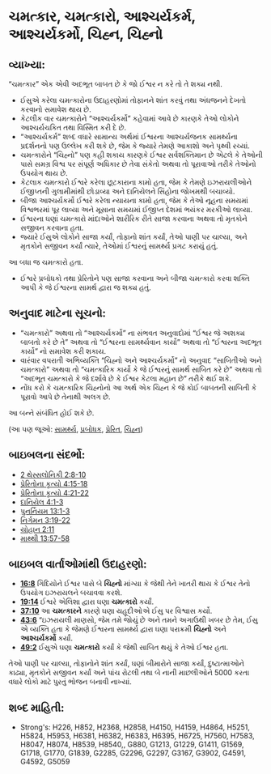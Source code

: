 # ચમત્કાર, ચમત્કારો, આશ્ચર્યકર્મ, આશ્ચર્યકર્મો, ચિહ્ન, ચિહ્નો 

## વ્યાખ્યા: 

“ચમત્કાર” એક એવી અદભૂત બાબત છે કે જો ઈશ્વર ન કરે તો તે શક્ય નથી.

* ઈસુએ કરેલા ચમત્કારોના ઉદાહરણોમાં તોફાનને શાંત કરવું તથા અંધજનને દેખતો કરવાનો સમાવેશ થાય છે.
* કેટલીક વાર ચમત્કારોને “આશ્ચર્યકર્મો” કહેવામાં આવે છે કારણકે તેઓ લોકોને આશ્ચર્યચકિત તથા વિસ્મિત કરી દે છે.
* “આશ્ચર્યકર્મ” શબ્દ વધારે સામાન્ય અર્થમાં ઈશ્વરના આશ્ચર્યજનક સામર્થ્યના પ્રદર્શનનો પણ ઉલ્લેખ કરી શકે છે, જેમ કે જ્યારે તેમણે આકાશો અને પૃથ્વી રચ્યાં.
* ચમત્કારોને “ચિહ્નો” પણ કહી શકાય કારણકે ઈશ્વર સર્વશક્તિમાન છે એટલે કે તેઓની પાસે સમગ્ર વિશ્વ પર સંપૂર્ણ અધિકાર છે તેવા સંકેતો અથવા તો પૂરાવાઓ તરીકે તેઓનો ઉપયોગ થાય છે.
* કેટલાક ચમત્કારો ઈશ્વરે કરેલા છૂટકારાના કામો હતા, જેમ કે તેમણે ઇઝરાયલીઓને ઈજીપ્તની ગુલામીમાંથી છોડાવ્યા અને દાનિયેલને સિંહોના જોખમથી બચાવ્યો.
* બીજા આશ્ચર્યકર્મો ઈશ્વરે કરેલા ન્યાયના કામો હતા, જેમ કે તેઓ નૂહના સમયમાં વિશ્વભરમાં પૂર લાવ્યા અને મૂસાના સમયમાં ઈજીપ્ત દેશમાં ભયંકર મરકીઓ લાવ્યા.
* ઈશ્વરના ઘણાં ચમત્કારો માંદાઓને શારીરિક રીતે સાજા કરવાના અથવા તો મૃતકોને સજીવન કરવાના હતા.
* જ્યારે ઈસુએ લોકોને સાજા કર્યાં, તોફાનો શાંત કર્યાં, તેઓ પાણી પર ચાલ્યા, અને મૃતકોને સજીવન કર્યાં ત્યારે, તેઓમાં ઈશ્વરનું સામર્થ્ય પ્રગટ કરાયું હતું.

આ બધા જ ચમત્કારો હતા.

* ઈશ્વરે પ્રબોધકો તથા પ્રેરિતોને પણ સાજા કરવાના અને બીજા ચમત્કારો કરવા શક્તિ આપી કે જે ઈશ્વરના સામર્થ દ્વારા જ શક્ય હતું.

## અનુવાદ માટેના સૂચનો: 

* “ચમત્કારો” અથવા તો “આશ્ચર્યકર્મો” ના સંભવત અનુવાદોમાં “ઈશ્વર જે અશક્ય બાબતો કરે છે તે” અથવા તો “ઈશ્વરના સામર્થ્યવાન કાર્યો” અથવા તો “ઈશ્વરના અદભૂત કાર્યો” નો સમાવેશ કરી શકાય.
* વારંવાર વપરાતી અભિવ્યક્તિ “ચિહ્નો અને આશ્ચર્યકર્મો” નો અનુવાદ “સાબિતીઓ અને ચમત્કારો” અથવા તો “ચમત્કારિક કાર્યો કે જે ઈશ્વરનું સામર્થ સાબિત કરે છે” અથવા તો “અદભૂત ચમત્કારો કે જે દર્શાવે છે કે ઈશ્વર કેટલા મહાન છે” તરીકે થઈ શકે.
* નોંધ કરો કે ચમત્કારિક ચિહ્નોનો આ અર્થ એક ચિહ્ન કે જે કોઈ બાબતની સાબિતી કે પૂરાવો આપે છે તેનાથી અલગ છે.

આ બન્ને સંબંધિત હોઈ શકે છે.

(આ પણ જૂઓ: [સામર્થ્ય](../kt/power.md), [પ્રબોધક](../kt/prophet.md), [પ્રેરિત](../kt/apostle.md), [ચિહ્ન](../kt/sign.md))

## બાઇબલના સંદર્ભો: 

* [2 થેસ્સલોનિકી 2:8-10](rc://gu/tn/help/2th/02/08)
* [પ્રેરિતોના કૃત્યો 4:15-18](rc://gu/tn/help/act/04/15)
* [પ્રેરિતોના કૃત્યો 4:21-22](rc://gu/tn/help/act/04/21)
* [દાનિયેલ 4:1-3](rc://gu/tn/help/dan/04/01)
* [પુનર્નિયમ 13:1-3](rc://gu/tn/help/deu/13/01)
* [નિર્ગમન 3:19-22](rc://gu/tn/help/exo/03/19)
* [યોહાન 2:11](rc://gu/tn/help/jhn/02/11)
* [માથ્થી 13:57-58](rc://gu/tn/help/mat/13/57)

## બાઇબલ વાર્તાઓમાંથી ઉદાહરણો: 

* __[16:8](rc://gu/tn/help/obs/16/08)__ ગિદિયોને ઈશ્વર પાસે બે __ચિહ્નો__  માંગ્યા કે જેથી તેને ખાતરી થાય કે ઈશ્વર તેનો ઉપયોગ ઇઝરાયલને બચાવવા કરશે.
* __[19:14](rc://gu/tn/help/obs/19/14)__ ઈશ્વરે એલિશા દ્વારા ઘણા __ચમત્કારો__  કર્યાં.
* __[37:10](rc://gu/tn/help/obs/37/10)__ આ __ચમત્કારને__ કારણે ઘણા યહૂદીઓએ ઈસુ પર વિશ્વાસ કર્યો.
* __[43:6](rc://gu/tn/help/obs/43/06)__ “ઇઝરાયલી માણસો, જેમ તમે જોયું છે અને તમને અગાઉથી ખબર છે તેમ, ઈસુ એ વ્યક્તિ હતા કે જેમણે ઈશ્વરના સામર્થ્ય દ્વારા ઘણા પરાક્રમી __ચિહ્નો__  અને __આશ્ચર્યકર્મો__  કર્યાં.
* __[49:2](rc://gu/tn/help/obs/49/02)__ ઈસુએ ઘણા __ચમત્કારો__  કર્યાં કે જેથી સાબિત થયું કે તેઓ ઈશ્વર હતા.

તેઓ પાણી પર ચાલ્યા, તોફાનોને શાંત કર્યાં, ઘણાં બીમારોને સાજા કર્યાં, દુષ્ટાત્માઓને કાઢ્યા, મૃતકોને સજીવન કર્યાં અને પાંચ રોટલી તથા બે નાની માછલીઓને 5000 કરતા વધારે લોકો માટે પુરતું ભોજન બનાવી નાખ્યાં.

## શબ્દ માહિતી: 

* Strong's: H226, H852, H2368, H2858, H4150, H4159, H4864, H5251, H5824, H5953, H6381, H6382, H6383, H6395, H6725, H7560, H7583, H8047, H8074, H8539, H8540,, G880, G1213, G1229, G1411, G1569, G1718, G1770, G1839, G2285, G2296, G2297, G3167, G3902, G4591, G4592, G5059
